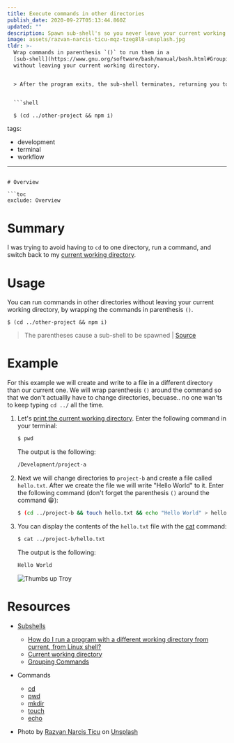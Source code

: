 ```yaml
---
title: Execute commands in other directories
publish_date: 2020-09-27T05:13:44.860Z
updated: ""
description: Spawn sub-shell's so you never leave your current working directory.
image: assets/razvan-narcis-ticu-mqz-tzeg8l8-unsplash.jpg
tldr: >-
  Wrap commands in parenthesis `()` to run them in a
  [sub-shell](https://www.gnu.org/software/bash/manual/bash.html#Grouping-Commands)
  without leaving your current working directory. 


  > After the program exits, the sub-shell terminates, returning you to your prompt of the parent shell, in the directory you started from. | [Source](https://stackoverflow.com/questions/786376/how-do-i-run-a-program-with-a-different-working-directory-from-current-from-lin/786419#786419)


  ```shell

  $ (cd ../other-project && npm i)

  ```
tags:
  - development
  - terminal
  - workflow
---
```

# Overview

```toc
exclude: Overview
```

# Summary

I was trying to avoid having to `cd` to one directory, run a command, and switch back to my [current working directory](https://shapeshed.com/unix-pwd/).

# Usage

You can run commands in other directories without leaving your current working directory, by wrapping the commands in parenthesis `()`.

```shell
$ (cd ../other-project && npm i)
```

> The parentheses cause a sub-shell to be spawned | [Source](https://stackoverflow.com/a/786419/14342613)


# Example

For this example we will create and write to a file in a different directory than our current one. We will wrap parenthesis `()` around the command so that we don't actuallly have to change directories, becuase.. no one wan'ts to keep typing `cd ../` all the time.

1. Let's [print the current working directory](https://linuxize.com/post/current-working-directory/#pwd-command). Enter the following command in your terminal:

   ```bash
   $ pwd
   ```

   The output is the following:

   ```bash
   /Development/project-a
   ```

2. Next we will change directories to `project-b` and create a file called `hello.txt`. After we create the file we will write "Hello World" to it. Enter the following command (don't forget the parenthesis `()` around the command 😁):

   ```bash
   $ (cd ../project-b && touch hello.txt && echo "Hello World" > hello.txt)
   ```

3. You can display the contents of the `hello.txt` file with the [cat](https://linuxize.com/post/linux-cat-command/) command:

   ```bash
   $ cat ../project-b/hello.txt
   ```

   The output is the following:

   ```bash
   Hello World
   ```

   ![Thumbs up Troy](https://media.giphy.com/media/YcMs3OGd89Pxu/giphy.gif "Thumbs up Troy")

# Resources

- [Subshells](https://tldp.org/LDP/abs/html/subshells.html#:~:text=A%20subshell%20is%20a%20separate,process%20a%20list%20of%20commands.)

  - [How do I run a program with a different working directory from current, from Linux shell?](https://stackoverflow.com/questions/786376/how-do-i-run-a-program-with-a-different-working-directory-from-current-from-lin/786419#786419)
  - [Current working directory](https://shapeshed.com/unix-pwd/)
  - [Grouping Commands](https://www.gnu.org/software/bash/manual/bash.html#Grouping-Commands)

- Commands

  - [cd](https://linuxize.com/post/linux-cd-command/)
  - [pwd](https://linuxize.com/post/current-working-directory/#pwd-command)
  - [mkdir](https://linuxize.com/post/how-to-create-directories-in-linux-with-the-mkdir-command/)
  - [touch](https://linuxize.com/post/linux-touch-command/)
  - [echo](https://linuxize.com/post/echo-command-in-linux-with-examples/)

- Photo by [Razvan Narcis Ticu](https://unsplash.com/@ticurazvannarcis?utm_source=unsplash&utm_medium=referral&utm_content=creditCopyText) on [Unsplash](https://unsplash.com/)
